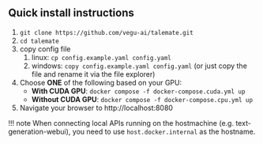 ## Quick install instructions

1. `git clone https://github.com/vegu-ai/talemate.git`
1. `cd talemate`
1. copy config file
    1. linux: `cp config.example.yaml config.yaml` 
    1. windows: `copy config.example.yaml config.yaml` (or just copy the file and rename it via the file explorer)
1. Choose **ONE** of the following based on your GPU:
    - **With CUDA GPU**: `docker compose -f docker-compose.cuda.yml up`
    - **Without CUDA GPU**: `docker compose -f docker-compose.cpu.yml up`
1. Navigate your browser to http://localhost:8080

!!! note
    When connecting local APIs running on the hostmachine (e.g. text-generation-webui), you need to use `host.docker.internal` as the hostname.
